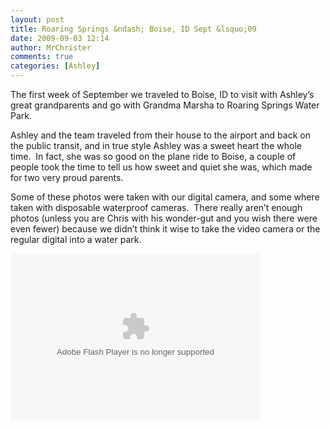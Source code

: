 ```yaml
---
layout: post
title: Roaring Springs &ndash; Boise, ID Sept &lsquo;09
date: 2009-09-03 12:14
author: MrChrister
comments: true
categories: [Ashley]
---
```

<p>The first week of September we traveled to Boise, ID to visit with Ashley’s great grandparents and go with Grandma Marsha to Roaring Springs Water Park.</p>  <p>Ashley and the team traveled from their house to the airport and back on the public transit, and in true style Ashley was a sweet heart the whole time.  In fact, she was so good on the plane ride to Boise, a couple of people took the time to tell us how sweet and quiet she was, which made for two very proud parents.</p>  <p>Some of these photos were taken with our digital camera, and some where taken with disposable waterproof cameras.  There really aren’t enough photos (unless you are Chris with his wonder-gut and you wish there were even fewer) because we didn’t think it wise to take the video camera or the regular digital into a water park.</p>  <p><embed type="application/x-shockwave-flash" src="http://picasaweb.google.com/s/c/bin/slideshow.swf" width="400" height="267" flashvars="host=picasaweb.google.com&amp;hl=en_US&amp;feat=flashalbum&amp;RGB=0x000000&amp;feed=http%3A%2F%2Fpicasaweb.google.com%2Fdata%2Ffeed%2Fapi%2Fuser%2Fwyseguys%2Falbumid%2F5383633821596396833%3Falt%3Drss%26kind%3Dphoto%26authkey%3DGv1sRgCLGTi8K_8vuJ7QE%26hl%3Den_US" pluginspage="http://www.macromedia.com/go/getflashplayer" /></p>
